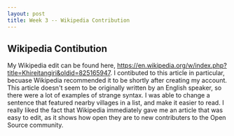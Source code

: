```yaml
---
layout: post
title: Week 3 -- Wikipedia Contribution
---
```


## Wikipedia Contibution

My Wikipedia edit can be found here, https://en.wikipedia.org/w/index.php?title=Khireitangiri&oldid=825165947. I contibuted to this article in particular, becuase Wikipedia recommended it to be shortly after creating my account. This article doesn't seem to be originally written by an English speaker, so there were a lot of examples of strange syntax. I was able to change a sentence that featured nearby villages in a list, and make it easier to read. I really liked the fact that Wikipedia immediately gave me an article that was easy to edit, as it shows how open they are to new contributers to the Open Source community. 

